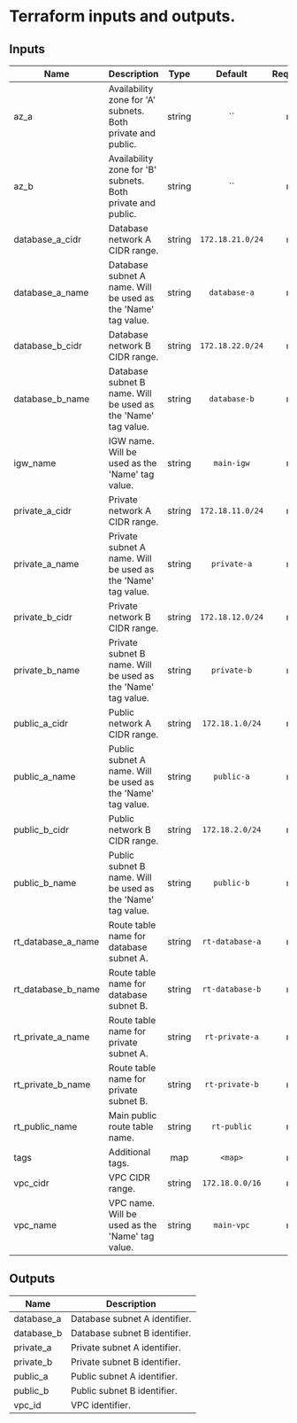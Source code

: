 # Terraform inputs and outputs.


## Inputs

| Name | Description | Type | Default | Required |
|------|-------------|:----:|:-----:|:-----:|
| az_a | Availability zone for 'A' subnets. Both private and public. | string | `` | no |
| az_b | Availability zone for 'B' subnets. Both private and public. | string | `` | no |
| database_a_cidr | Database network A CIDR range. | string | `172.18.21.0/24` | no |
| database_a_name | Database subnet A name. Will be used as the 'Name' tag value. | string | `database-a` | no |
| database_b_cidr | Database network B CIDR range. | string | `172.18.22.0/24` | no |
| database_b_name | Database subnet B name. Will be used as the 'Name' tag value. | string | `database-b` | no |
| igw_name | IGW name. Will be used as the 'Name' tag value. | string | `main-igw` | no |
| private_a_cidr | Private network A CIDR range. | string | `172.18.11.0/24` | no |
| private_a_name | Private subnet A name. Will be used as the 'Name' tag value. | string | `private-a` | no |
| private_b_cidr | Private network B CIDR range. | string | `172.18.12.0/24` | no |
| private_b_name | Private subnet B name. Will be used as the 'Name' tag value. | string | `private-b` | no |
| public_a_cidr | Public network A CIDR range. | string | `172.18.1.0/24` | no |
| public_a_name | Public subnet A name. Will be used as the 'Name' tag value. | string | `public-a` | no |
| public_b_cidr | Public network B CIDR range. | string | `172.18.2.0/24` | no |
| public_b_name | Public subnet B name. Will be used as the 'Name' tag value. | string | `public-b` | no |
| rt_database_a_name | Route table name for database subnet A. | string | `rt-database-a` | no |
| rt_database_b_name | Route table name for database subnet B. | string | `rt-database-b` | no |
| rt_private_a_name | Route table name for private subnet A. | string | `rt-private-a` | no |
| rt_private_b_name | Route table name for private subnet B. | string | `rt-private-b` | no |
| rt_public_name | Main public route table name. | string | `rt-public` | no |
| tags | Additional tags. | map | `<map>` | no |
| vpc_cidr | VPC CIDR range. | string | `172.18.0.0/16` | no |
| vpc_name | VPC name. Will be used as the 'Name' tag value. | string | `main-vpc` | no |

## Outputs

| Name | Description |
|------|-------------|
| database_a | Database subnet A identifier. |
| database_b | Database subnet B identifier. |
| private_a | Private subnet A identifier. |
| private_b | Private subnet B identifier. |
| public_a | Public subnet A identifier. |
| public_b | Public subnet B identifier. |
| vpc_id | VPC identifier. |

